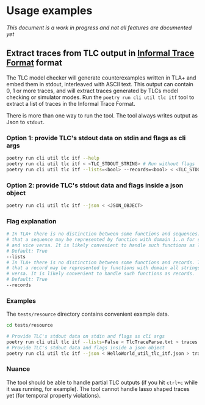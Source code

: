 # Usage examples

_This document is a work in progress and not all features are documented yet_

## Extract traces from TLC output in [Informal Trace Format](https://apalache.informal.systems/docs/adr/015adr-trace.html?highlight=trace%20format#the-itf-format) format

The TLC model checker will generate counterexamples written in TLA+ and embed them in stdout, interleaved with ASCII text. This output can contain 0, 1 or more traces, and will extract traces generated by TLCs model checking or simulator modes. Run the `poetry run cli util tlc itf` tool to extract a list of traces in the Informal Trace Format.

There is more than one way to run the tool. The tool always writes output as Json to `stdout`.

### Option 1: provide TLC's stdout data on stdin and flags as cli args

```bash
poetry run cli util tlc itf --help
poetry run cli util tlc itf < <TLC_STDOUT_STRING> # Run without flags
poetry run cli util tlc itf --lists=<bool> --records=<bool> < <TLC_STDOUT_STRING> # Run with flags
```

### Option 2: provide TLC's stdout data and flags inside a json object

```bash
poetry run cli util tlc itf --json < <JSON_OBJECT>
```

### Flag explanation

```bash
# In TLA+ there is no distinction between some functions and sequences. This means
# that a sequence may be represented by function with domain 1..n for some n,
# and vice versa. It is likely convenient to handle such functions as lists.
# Default: True
--lists
# In TLA+ there is no distinction between some functions and records. This means
# that a record may be represented by functions with domain all strings, and vice
# versa. It is likely convenient to handle such functions as records.
# Default: True
--records
```

### Examples

The `tests/resource` directory contains convenient example data.

```bash
cd tests/resource
```

```bash
# Provide TLC's stdout data on stdin and flags as cli args
poetry run cli util tlc itf --lists=False < TlcTraceParse.txt > traces.json
# Provide TLC's stdout data and flags inside a json object
poetry run cli util tlc itf --json < HelloWorld_util_tlc_itf.json > traces.json
```

### Nuance

The tool should be able to handle partial TLC outputs (if you hit `ctrl+c` while it was running, for example). The tool cannot handle lasso shaped traces yet (for temporal property violations).
